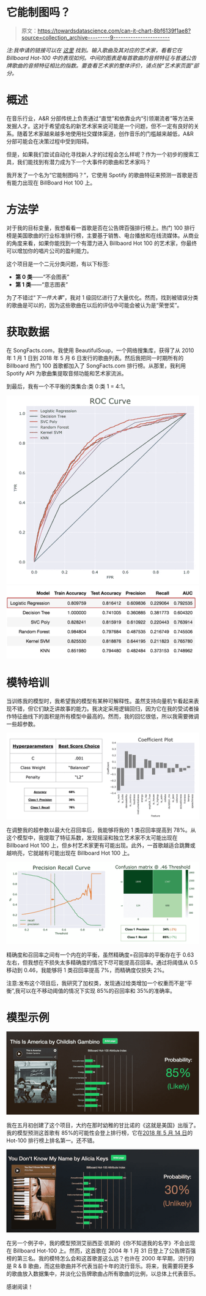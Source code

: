 # 它能制图吗？

> 原文：<https://towardsdatascience.com/can-it-chart-8bf6139f1ae8?source=collection_archive---------9----------------------->

*注:我申请的链接可以在* [*这里*](http://canitchart.us-east-2.elasticbeanstalk.com/) *找到。输入歌曲及其对应的艺术家，看看它在 Billboard Hot-100 中的表现如何。中间的图表是每首歌曲的音频特征与普通公告牌歌曲的音频特征相比的指数。要查看艺术家的整体评价，请点按“艺术家页面”部分。*

# **概述**

在音乐行业，A&R 分部传统上负责通过“直觉”和依靠业内“引领潮流者”等方法来发掘人才。这对于希望成名的新艺术家来说可能是一个问题，但不一定有良好的关系。随着艺术家越来越多地使用社交媒体渠道，创作音乐的门槛越来越低，A&R 分部可能会在决策过程中受到阻碍。

但是，如果我们尝试自动化寻找新人才的过程会怎么样呢？作为一个初步的搜索工具，我们能找到有潜力成为下一个大事件的歌曲和艺术家吗？

我开发了一个名为“它能制图吗？”，它使用 Spotify 的歌曲特征来预测一首歌是否有能力出现在 BillBoard Hot 100 上。

# 方法学

对于我的目标变量，我想看看一首歌是否在公告牌百强排行榜上。热门 100 排行榜是美国歌曲的行业标准排行榜，主要基于销售、电台播放和在线流媒体。从商业的角度来看，如果你能找到一个有潜力进入 Billbaord Hot 100 的艺术家，你最终可以增加你的唱片公司的盈利能力。

这个项目是一个二元分类问题，有以下标签:

*   **第 0 类**——“不会图表”
*   **第 1 类**——“意志图表”

为了不错过“*下一件大事*”，我对 1 级回忆进行了大量优化。然而，找到被错误分类的歌曲是可以的，因为这些歌曲在以后的评估中可能会被认为是“荣誉奖”。

# 获取数据

在 SongFacts.com，我使用 BeautifulSoup，一个网络搜集库，获得了从 2010 年 1 月 1 日到 2018 年 5 月 6 日发行的歌曲列表。然后我把同一时期所有的 Billboard 热门 100 首歌都加入了 SongFacts.com 排行榜。从那里，我利用 Spotify API 为歌曲集提取音频功能和艺术家流派。

到最后，我有一个不平衡的类集合:类 0:类 1 = 4:1。

![](img/a447abcff6e398a87ed9f8e0f2f20546.png)![](img/1204e4ac2d5311e21f902eee5d05c199.png)

# 模特培训

当训练我的模型时，我希望我的模型有某种可解释性。虽然支持向量机乍看起来表现不错，但它们缺乏讲故事的能力。我决定采用逻辑回归，因为它在我的受试者操作特征曲线下的面积是所有模型中最高的。然而，我的回忆很低，所以我需要微调一些超参数。

![](img/791836e43c9757b59d5e36981beab286.png)

在调整我的超参数以最大化召回率后，我能够将我的 1 类召回率提高到 78%。从这个模型中，我提取了特征系数，发现摇滚和独立艺术家不太可能出现在 Billboard Hot 100 上，但乡村艺术家更有可能出现。此外，一首歌越适合跳舞或越响亮，它就越有可能出现在 Billboard Hot 100 上。

![](img/a60d412fc092a43e924da024de495a7d.png)

精确度和召回率之间有一个内在的平衡，虽然精确度=召回率的平衡存在于 0.63 左右，但我想在不损失太多精确度的情况下尽可能提高召回率。通过将阈值从 0.5 移动到 0.46，我能够将 1 类召回率提高 7%，而精确度仅损失 2%。

注意:发布这个项目后，我研究了加权类，发现通过给类增加一个权重而不是“平衡”,我可以在不移动阈值的情况下实现 85%的召回率和 35%的准确率。

# 模型示例

![](img/e7e7da37792774ffca779178067b1139.png)

我在五月初创建了这个项目，大约在那时幼稚的甘比诺的《这就是美国》出版了。我的模型预测这首歌有 85%的可能性会登上排行榜，它在[2018 年 5 月 14 日](https://www.billboard.com/articles/columns/chart-beat/8455823/childish-gambino-this-is-america-no-1-hot-100)的 Hot-100 排行榜上排名第一。还不错。

![](img/abb502b7c94ad47ce4e19fc95a33f094.png)

在另一个例子中，我的模型预测艾丽西亚·凯斯的《你不知道我的名字》不会出现在 Billboard Hot-100 上。然而，这首歌在 2004 年 1 月 31 日登上了公告牌百强榜的第三名。我的模特怎么会和这首歌差这么远？也许在 2000 年早期，流行的是 R & B 歌曲，而这些歌曲并不代表当前十年的流行音乐。将来，我需要将更多的歌曲放入数据集中，并淡化公告牌歌曲占所有歌曲的比例，以总体上代表音乐。

感谢阅读！